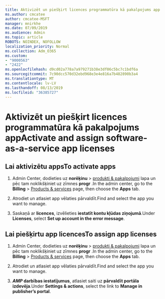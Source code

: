```yaml
---
title: Aktivizēt un piešķirt licences programmatūra kā pakalpojums app
ms.author: cmcatee
author: cmcatee-MSFT
manager: mnirkhe
ms.date: 07/09/2019
ms.audience: Admin
ms.topic: article
ROBOTS: NOINDEX, NOFOLLOW
localization_priority: Normal
ms.collection: Adm_O365
ms.custom:
- "9000563"
- "2422"
ms.openlocfilehash: d9cd02a778a7a979271b38e3df06c5bc7c1bdf6a
ms.sourcegitcommit: 7c90dcc570d32ebd968e3e4e816a7b482890b3a4
ms.translationtype: MT
ms.contentlocale: lv-LV
ms.lasthandoff: 08/13/2019
ms.locfileid: "36385727"
---
```

# <a name="activate-and-assign-software-as-a-service-app-licenses"></a><span data-ttu-id="c49e8-102">Aktivizēt un piešķirt licences programmatūra kā pakalpojums app</span><span class="sxs-lookup"><span data-stu-id="c49e8-102">Activate and assign software-as-a-service app licenses</span></span> 

## <a name="to-activate-apps"></a><span data-ttu-id="c49e8-103">Lai aktivizētu apps</span><span class="sxs-lookup"><span data-stu-id="c49e8-103">To activate apps</span></span>

1. <span data-ttu-id="c49e8-104">Admin Center, dodieties uz **norēķinu** > [produkti & pakalpojumi](https://go.microsoft.com/fwlink/p/?linkid=842054) lapa un pēc tam noklikšķiniet uz zīmnes **progr** .</span><span class="sxs-lookup"><span data-stu-id="c49e8-104">In the admin center, go to the **Billing** > [Products & services](https://go.microsoft.com/fwlink/p/?linkid=842054) page, then choose the **Apps** tab.</span></span>

2. <span data-ttu-id="c49e8-105">Atrodiet un atlasiet app vēlaties pārvaldīt.</span><span class="sxs-lookup"><span data-stu-id="c49e8-105">Find and select the app you want to manage.</span></span>

3. <span data-ttu-id="c49e8-106">Saskaņā ar **licences**, izvēlieties **iestatīt kontu kļūdas ziņojumā**.</span><span class="sxs-lookup"><span data-stu-id="c49e8-106">Under **Licenses**, select **Set up account in the error message**.</span></span>  

## <a name="to-assign-app-licenses"></a><span data-ttu-id="c49e8-107">Lai piešķirtu app licences</span><span class="sxs-lookup"><span data-stu-id="c49e8-107">To assign app licenses</span></span>

1. <span data-ttu-id="c49e8-108">Admin Center, dodieties uz **norēķinu** > [produkti & pakalpojumi](https://go.microsoft.com/fwlink/p/?linkid=842054) lapa un pēc tam noklikšķiniet uz zīmnes **progr** .</span><span class="sxs-lookup"><span data-stu-id="c49e8-108">In the admin center, go to the **Billing** > [Products & services](https://go.microsoft.com/fwlink/p/?linkid=842054) page, then choose the **Apps** tab.</span></span>

2. <span data-ttu-id="c49e8-109">Atrodiet un atlasiet app vēlaties pārvaldīt.</span><span class="sxs-lookup"><span data-stu-id="c49e8-109">Find and select the app you want to manage.</span></span>  

3. <span data-ttu-id="c49e8-110">**_AMP_ darbības iestatījumus**, atlasiet saiti uz **pārvaldīt portāla izdevēja**.</span><span class="sxs-lookup"><span data-stu-id="c49e8-110">Under **Settings & actions**, select the link to **Manage in publisher’s portal**.</span></span>